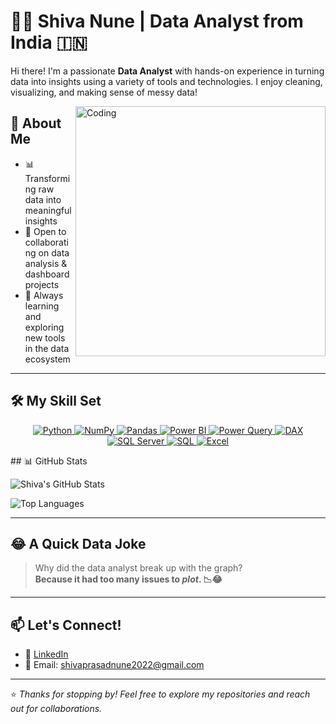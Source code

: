 # 👨‍💻 Shiva Nune | Data Analyst from India 🇮🇳

Hi there! I'm a passionate **Data Analyst** with hands-on experience in turning data into insights using a variety of tools and technologies. I enjoy cleaning, visualizing, and making sense of messy data!

<img align="right" alt="Coding" width="400" src="https://user-images.githubusercontent.com/69011963/137184767-79a13ec7-1bb3-4341-a6da-3a149c9c159a.gif">


## 💼 About Me
- 📊 Transforming raw data into meaningful insights
- 🤝 Open to collaborating on data analysis & dashboard projects
- 🌱 Always learning and exploring new tools in the data ecosystem

---

## 🛠️ My Skill Set
<p align="center"> <a href="https://www.python.org/" target="_blank" title="Python: General-purpose programming language"> <img src="https://img.shields.io/badge/Python-3776AB?style=for-the-badge&logo=python&logoColor=white" alt="Python"/> </a> <a href="https://numpy.org/" target="_blank" title="NumPy: Numerical computing for Python"> <img src="https://img.shields.io/badge/NumPy-013243?style=for-the-badge&logo=numpy&logoColor=white" alt="NumPy"/> </a> <a href="https://pandas.pydata.org/" target="_blank" title="Pandas: Data manipulation and analysis"> <img src="https://img.shields.io/badge/Pandas-150458?style=for-the-badge&logo=pandas&logoColor=white" alt="Pandas"/> </a> <a href="https://powerbi.microsoft.com/" target="_blank" title="Power BI: Business analytics & dashboards"> <img src="https://img.shields.io/badge/Power_BI-F2C811?style=for-the-badge&logo=powerbi&logoColor=black" alt="Power BI"/> </a> <a href="https://docs.microsoft.com/en-us/power-query/" target="_blank" title="Power Query: Data transformation tool in Power BI & Excel"> <img src="https://img.shields.io/badge/Power_Query-742774?style=for-the-badge&logo=powerbi&logoColor=white" alt="Power Query"/> </a> <a href="https://learn.microsoft.com/en-us/dax/" target="_blank" title="DAX: Data Analysis Expressions used in Power BI"> <img src="https://img.shields.io/badge/DAX-005288?style=for-the-badge&logo=powerbi&logoColor=white" alt="DAX"/> </a> <a href="https://www.microsoft.com/en-us/sql-server/" target="_blank" title="SQL Server: Microsoft's relational database system"> <img src="https://img.shields.io/badge/SQL_Server-CC2927?style=for-the-badge&logo=microsoftsqlserver&logoColor=white" alt="SQL Server"/> </a> <a href="https://www.sqltutorial.org/" target="_blank" title="SQL: Language for querying relational databases"> <img src="https://img.shields.io/badge/SQL-4479A1?style=for-the-badge&logo=postgresql&logoColor=white" alt="SQL"/> </a> <a href="https://www.microsoft.com/en/microsoft-365/excel" target="_blank" title="Excel: Spreadsheet software with powerful data tools"> <img src="https://img.shields.io/badge/Excel-217346?style=for-the-badge&logo=microsoft-excel&logoColor=white" alt="Excel"/> </a> </p>
## 📊 GitHub Stats

![Shiva's GitHub Stats](https://github-readme-stats.vercel.app/api?username=Shivaprasad0108&show_icons=true&theme=radical)

![Top Languages](https://github-readme-stats.vercel.app/api/top-langs/?username=Shivaprasad0108&layout=compact&theme=radical)

---

## 😂 A Quick Data Joke

> Why did the data analyst break up with the graph?  
> **Because it had too many issues to *plot*. 📉😂**

---

## 📫 Let's Connect!

- 🔗 [LinkedIn](www.linkedin.com/in/shivaprasad0108)
- 📧 Email: shivaprasadnune2022@gmail.com

---

⭐️ *Thanks for stopping by! Feel free to explore my repositories and reach out for collaborations.*
